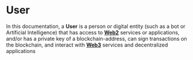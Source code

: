 # User

In this documentation, a **User** is a person or digital entity (such as a bot or Artificial Intelligence) that has access to [**Web2**](web2.md) services or applications, and/or has a private key of a blockchain-address, can sign transactions on the blockchain, and interact with [**Web3**](web3.md) services and decentralized applications

